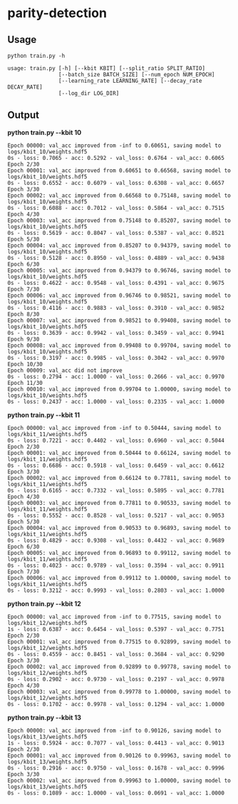 # parity-detection

## Usage
    python train.py -h
    
    usage: train.py [-h] [--kbit KBIT] [--split_ratio SPLIT_RATIO]
                    [--batch_size BATCH_SIZE] [--num_epoch NUM_EPOCH]
                    [--learning_rate LEARNING_RATE] [--decay_rate DECAY_RATE]
                    [--log_dir LOG_DIR]

## Output
__python train.py --kbit 10__

    Epoch 00000: val_acc improved from -inf to 0.60651, saving model to logs/kbit_10/weights.hdf5
    0s - loss: 0.7065 - acc: 0.5292 - val_loss: 0.6764 - val_acc: 0.6065
    Epoch 2/30
    Epoch 00001: val_acc improved from 0.60651 to 0.66568, saving model to logs/kbit_10/weights.hdf5
    0s - loss: 0.6552 - acc: 0.6079 - val_loss: 0.6308 - val_acc: 0.6657
    Epoch 3/30
    Epoch 00002: val_acc improved from 0.66568 to 0.75148, saving model to logs/kbit_10/weights.hdf5
    0s - loss: 0.6088 - acc: 0.7012 - val_loss: 0.5864 - val_acc: 0.7515
    Epoch 4/30
    Epoch 00003: val_acc improved from 0.75148 to 0.85207, saving model to logs/kbit_10/weights.hdf5
    0s - loss: 0.5619 - acc: 0.8047 - val_loss: 0.5387 - val_acc: 0.8521
    Epoch 5/30
    Epoch 00004: val_acc improved from 0.85207 to 0.94379, saving model to logs/kbit_10/weights.hdf5
    0s - loss: 0.5128 - acc: 0.8950 - val_loss: 0.4889 - val_acc: 0.9438
    Epoch 6/30
    Epoch 00005: val_acc improved from 0.94379 to 0.96746, saving model to logs/kbit_10/weights.hdf5
    0s - loss: 0.4622 - acc: 0.9548 - val_loss: 0.4391 - val_acc: 0.9675
    Epoch 7/30
    Epoch 00006: val_acc improved from 0.96746 to 0.98521, saving model to logs/kbit_10/weights.hdf5
    0s - loss: 0.4116 - acc: 0.9883 - val_loss: 0.3910 - val_acc: 0.9852
    Epoch 8/30
    Epoch 00007: val_acc improved from 0.98521 to 0.99408, saving model to logs/kbit_10/weights.hdf5
    0s - loss: 0.3639 - acc: 0.9942 - val_loss: 0.3459 - val_acc: 0.9941
    Epoch 9/30
    Epoch 00008: val_acc improved from 0.99408 to 0.99704, saving model to logs/kbit_10/weights.hdf5
    0s - loss: 0.3197 - acc: 0.9985 - val_loss: 0.3042 - val_acc: 0.9970
    Epoch 10/30
    Epoch 00009: val_acc did not improve
    0s - loss: 0.2794 - acc: 1.0000 - val_loss: 0.2666 - val_acc: 0.9970
    Epoch 11/30
    Epoch 00010: val_acc improved from 0.99704 to 1.00000, saving model to logs/kbit_10/weights.hdf5
    0s - loss: 0.2437 - acc: 1.0000 - val_loss: 0.2335 - val_acc: 1.0000

__python train.py --kbit 11__

    Epoch 00000: val_acc improved from -inf to 0.50444, saving model to logs/kbit_11/weights.hdf5
    0s - loss: 0.7221 - acc: 0.4402 - val_loss: 0.6960 - val_acc: 0.5044
    Epoch 2/30
    Epoch 00001: val_acc improved from 0.50444 to 0.66124, saving model to logs/kbit_11/weights.hdf5
    0s - loss: 0.6686 - acc: 0.5918 - val_loss: 0.6459 - val_acc: 0.6612
    Epoch 3/30
    Epoch 00002: val_acc improved from 0.66124 to 0.77811, saving model to logs/kbit_11/weights.hdf5
    0s - loss: 0.6165 - acc: 0.7332 - val_loss: 0.5895 - val_acc: 0.7781
    Epoch 4/30
    Epoch 00003: val_acc improved from 0.77811 to 0.90533, saving model to logs/kbit_11/weights.hdf5
    0s - loss: 0.5552 - acc: 0.8528 - val_loss: 0.5217 - val_acc: 0.9053
    Epoch 5/30
    Epoch 00004: val_acc improved from 0.90533 to 0.96893, saving model to logs/kbit_11/weights.hdf5
    0s - loss: 0.4829 - acc: 0.9308 - val_loss: 0.4432 - val_acc: 0.9689
    Epoch 6/30
    Epoch 00005: val_acc improved from 0.96893 to 0.99112, saving model to logs/kbit_11/weights.hdf5
    0s - loss: 0.4023 - acc: 0.9789 - val_loss: 0.3594 - val_acc: 0.9911
    Epoch 7/30
    Epoch 00006: val_acc improved from 0.99112 to 1.00000, saving model to logs/kbit_11/weights.hdf5
    0s - loss: 0.3212 - acc: 0.9993 - val_loss: 0.2803 - val_acc: 1.0000

__python train.py --kbit 12__

    Epoch 00000: val_acc improved from -inf to 0.77515, saving model to logs/kbit_12/weights.hdf5
    1s - loss: 0.6387 - acc: 0.6454 - val_loss: 0.5397 - val_acc: 0.7751
    Epoch 2/30
    Epoch 00001: val_acc improved from 0.77515 to 0.92899, saving model to logs/kbit_12/weights.hdf5
    0s - loss: 0.4559 - acc: 0.8451 - val_loss: 0.3684 - val_acc: 0.9290
    Epoch 3/30
    Epoch 00002: val_acc improved from 0.92899 to 0.99778, saving model to logs/kbit_12/weights.hdf5
    0s - loss: 0.2902 - acc: 0.9730 - val_loss: 0.2197 - val_acc: 0.9978
    Epoch 4/30
    Epoch 00003: val_acc improved from 0.99778 to 1.00000, saving model to logs/kbit_12/weights.hdf5
    0s - loss: 0.1702 - acc: 0.9978 - val_loss: 0.1294 - val_acc: 1.0000


__python train.py --kbit 13__

    Epoch 00000: val_acc improved from -inf to 0.90126, saving model to logs/kbit_13/weights.hdf5
    1s - loss: 0.5924 - acc: 0.7077 - val_loss: 0.4413 - val_acc: 0.9013
    Epoch 2/30
    Epoch 00001: val_acc improved from 0.90126 to 0.99963, saving model to logs/kbit_13/weights.hdf5
    0s - loss: 0.2916 - acc: 0.9750 - val_loss: 0.1678 - val_acc: 0.9996
    Epoch 3/30
    Epoch 00002: val_acc improved from 0.99963 to 1.00000, saving model to logs/kbit_13/weights.hdf5
    0s - loss: 0.1089 - acc: 1.0000 - val_loss: 0.0691 - val_acc: 1.0000

